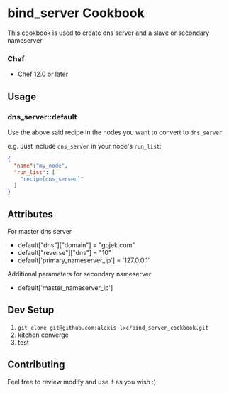 # bind_server Cookbook

This cookbook is used to create dns server and a slave or secondary nameserver

### Chef

- Chef 12.0 or later

## Usage

### dns_server::default
Use the above said recipe in the nodes you want to convert to `dns_server`

e.g.
Just include `dns_server` in your node's `run_list`:

```json
{
  "name":"my_node",
  "run_list": [
    "recipe[dns_server]"
  ]
}
```

## Attributes
For master dns server

*  default["dns"]["domain"]             = "gojek.com" 
*  default["reverse"]["dns"]             = "10"
*  default['primary_nameserver_ip']       = '127.0.0.1'


Additional parameters for secondary nameserver:
* default['master_nameserver_ip']

## Dev Setup
1. `git clone git@github.com:alexis-lxc/bind_server_cookbook.git`
2. kitchen converge
3. test

## Contributing 

Feel free to review modify and use it as you wish :)
